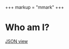 +++
markup = "mmark"
+++


# Who am I?


<section>
<div id="whoami"></div>
<p>
<a href="access">JSON view</a><p>
</section>


<!-- START: Who Am I? function -->

<script src="/scripts/CL.js"></script>

<script src="/scripts/andor.js"></script>

<script>
(function (window, document) {
    'use strict';
    let u = new URL(window.location.href),
        c_name = AndOr.getCollectionName(u.pathname),
        elem = document.getElementById("whoami");

    if (elem !== undefined) {
        AndOr.whoAmI(elem, c_name);
    }
}(window, document));
</script>

<!--   END: Who Am I? function -->

